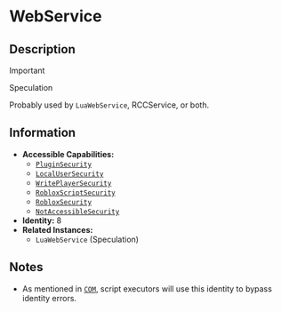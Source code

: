 # WebService

## Description
> [!IMPORTANT]
> Speculation

Probably used by `LuaWebService`, RCCService, or both.

## Information
- **Accessible Capabilities:**
  - [`PluginSecurity`](../Capabilities/1%20-%20PluginSecurity.md)
  - [`LocalUserSecurity`](../Capabilities/3%20-%20LocalUserSecurity.md)
  - [`WritePlayerSecurity`](../Capabilities/4%20-%20WritePlayerSecurity.md)
  - [`RobloxScriptSecurity`](../Capabilities/5%20-%20RobloxScriptSecurity.md)
  - [`RobloxSecurity`](../Capabilities/6%20-%20RobloxSecurity.md)
  - [`NotAccessibleSecurity`](../Capabilities/7%3F%20-%20NotAccessibleSecurity.md)
- **Identity:** 8
- **Related Instances:**
  - `LuaWebService` (Speculation)

## Notes
- As mentioned in [`COM`](7%20-%20COM.md), script executors will use this identity to bypass identity errors.
